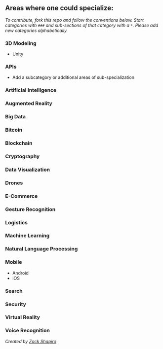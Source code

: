 ## Areas where one could specialize:

_To contribute, fork this repo and follow the conventions below. Start categories with `###` and sub-sections of that category with a `*`. Please add new categories alphabetically._

### 3D Modeling

* Unity

### APIs

* Add a subcategory or additional areas of sub-specialization

### Artificial Intelligence

### Augmented Reality

### Big Data

### Bitcoin

### Blockchain

### Cryptography

### Data Visualization

### Drones

### E-Commerce

### Gesture Recognition

### Logistics

### Machine Learning

### Natural Language Processing

### Mobile

* Android
* iOS

### Search

### Security

### Virtual Reality

### Voice Recognition

_Created by [Zack Shapiro](http://twitter.com/zackshapiro)_
